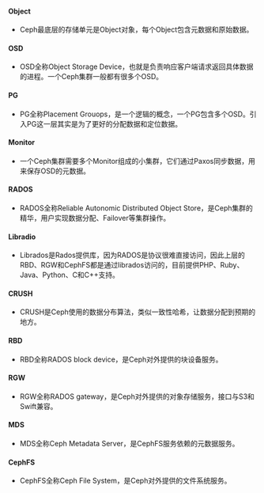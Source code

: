 #### Object
- Ceph最底层的存储单元是Object对象，每个Object包含元数据和原始数据。

#### OSD
- OSD全称Object Storage Device，也就是负责响应客户端请求返回具体数据的进程。一个Ceph集群一般都有很多个OSD。

#### PG
- PG全称Placement Grouops，是一个逻辑的概念，一个PG包含多个OSD。引入PG这一层其实是为了更好的分配数据和定位数据。

#### Monitor
- 一个Ceph集群需要多个Monitor组成的小集群，它们通过Paxos同步数据，用来保存OSD的元数据。

#### RADOS
- RADOS全称Reliable Autonomic Distributed Object Store，是Ceph集群的精华，用户实现数据分配、Failover等集群操作。

#### Libradio
- Librados是Rados提供库，因为RADOS是协议很难直接访问，因此上层的RBD、RGW和CephFS都是通过librados访问的，目前提供PHP、Ruby、Java、Python、C和C++支持。

#### CRUSH
- CRUSH是Ceph使用的数据分布算法，类似一致性哈希，让数据分配到预期的地方。

#### RBD
- RBD全称RADOS block device，是Ceph对外提供的块设备服务。

#### RGW
- RGW全称RADOS gateway，是Ceph对外提供的对象存储服务，接口与S3和Swift兼容。

#### MDS
- MDS全称Ceph Metadata Server，是CephFS服务依赖的元数据服务。

#### CephFS
- CephFS全称Ceph File System，是Ceph对外提供的文件系统服务。
